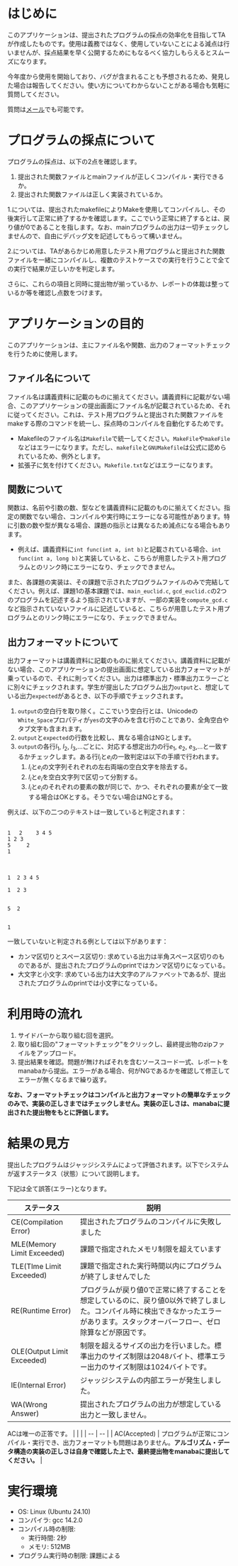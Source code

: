 # はじめに

このアプリケーションは、提出されたプログラムの採点の効率化を目指してTAが作成したものです。使用は義務ではなく、使用していないことによる減点は行いませんが、採点結果を早く公開するためにもなるべく協力しもらえるとスムーズになります。

今年度から使用を開始しており、バグが含まれることも予想されるため、発見した場合は報告してください。使い方についてわからないことがある場合も気軽に質問してください。

質問は[メール](mailto:dsa-ta@kde.cs.tsukuba.ac.jp)でも可能です。

# プログラムの採点について

プログラムの採点は、以下の2点を確認します。

1. 提出された関数ファイルとmainファイルが正しくコンパイル・実行できるか。
2. 提出された関数ファイルは正しく実装されているか。

1.については、提出されたmakefileによりMakeを使用してコンパイルし、その後実行して正常に終了するかを確認します。ここでいう正常に終了するとは、戻り値が0であることを指します。なお、mainプログラムの出力は一切チェックしませんので、自由にデバッグ文を記述してもらって構いません。

2.については、TAがあらかじめ用意したテスト用プログラムと提出された関数ファイルを一緒にコンパイルし、複数のテストケースでの実行を行うことで全ての実行で結果が正しいかを判定します。

さらに、これらの項目と同時に提出物が揃っているか、レポートの体裁は整っているか等を確認し点数をつけます。

# アプリケーションの目的

このアプリケーションは、主にファイル名や関数、出力のフォーマットチェックを行うために使用します。

## ファイル名について

ファイル名は講義資料に記載のものに揃えてください。講義資料に記載がない場合、このアプリケーションの提出画面にファイル名が記載されているため、それに従ってください。これは、テスト用プログラムと提出された関数ファイルをmakeする際のコマンドを統一し、採点時のコンパイルを自動化するためです。

- Makefileのファイル名は``Makefile``で統一してください。``MakeFile``や``makeFile``などはエラーになります。ただし、``makefile``と``GNUMakefile``は公式に認められているため、例外とします。
- 拡張子に気を付けてください。``Makefile.txt``などはエラーになります。

## 関数について

関数は、名前や引数の数、型などを講義資料に記載のものに揃えてください。指定の関数でない場合、コンパイルや実行時にエラーになる可能性があります。特に引数の数や型が異なる場合、課題の指示とは異なるため減点になる場合もあります。

- 例えば、講義資料に``int func(int a, int b)``と記載されている場合、``int func(int a, long b)``と実装していると、こちらが用意したテスト用プログラムとのリンク時にエラーになり、チェックできません。

また、各課題の実装は、その課題で示されたプログラムファイルのみで完結してください。例えば、課題1の基本課題では、``main_euclid.c``, ``gcd_euclid.c``の2つのプログラムを記述するよう指示されていますが、一部の実装を``compute_gcd.c``など指示されていないファイルに記述していると、こちらが用意したテスト用プログラムとのリンク時にエラーになり、チェックできません。

## 出力フォーマットについて

出力フォーマットは講義資料に記載のものに揃えてください。講義資料に記載がない場合、このアプリケーションの提出画面に想定している出力フォーマットが乗っているので、それに則ってください。出力は標準出力・標準出力エラーごとに別々にチェックされます。学生が提出したプログラム出力``output``と、想定している出力``expected``があるとき、以下の手順でチェックされます。

1. ``output``の空白行を取り除く。ここでいう空白行とは、Unicodeの``White_Space``プロパティが``yes``の文字のみを含む行のことであり、全角空白やタブ文字も含まれます。
2. ``output``と``expected``の行数を比較し、異なる場合はNGとします。
3. ``output``の各行$l_1$, $l_2$, $l_3$,...ごとに、対応する想定出力の行$e_1$, $e_2$, $e_3$,...と一致するかチェックします。ある行$l_i$と$e_i$の一致判定は以下の手順で行われます。
   1. $l_i$と$e_i$の文字列それぞれの左右両端の空白文字を除去する。
   2. $l_i$と$e_i$を空白文字列で区切って分割する。
   3. $l_i$と$e_i$のそれぞれの要素の数が同じで、かつ、それぞれの要素が全て一致する場合はOKとする。そうでない場合はNGとする。

例えば、以下の二つのテキストは一致していると判定されます：

```text

1 　2 　　3 4 5
1 2 3
5     2
1
  
　
```

```text
1  2 3 4 5

1  2 3


5  2


1
```

一致していないと判定される例としては以下があります：

- カンマ区切りとスペース区切り: 求めている出力は半角スペース区切りのものであるが、提出されたプログラムのprintではカンマ区切りになっている。
- 大文字と小文字: 求めている出力は大文字のアルファベットであるが、提出されたプログラムのprintでは小文字になっている。

# 利用時の流れ

1. サイドバーから取り組む回を選択。
2. 取り組む回の"フォーマットチェック"をクリックし、最終提出物のzipファイルをアップロード。
3. 提出結果を確認。問題が無ければそれを含むソースコード一式、レポートをmanabaから提出。エラーがある場合、何がNGであるかを確認して修正してエラーが無くなるまで繰り返す。

**なお、フォーマットチェックはコンパイルと出力フォーマットの簡単なチェックのみで、実装の正しさまではチェックしません。実装の正しさは、manabaに提出された提出物をもとに評価します。**

# 結果の見方

提出したプログラムはジャッジシステムによって評価されます。以下でシステムが返すステータス（状態）について説明します。

下記は全て誤答(エラー)となります。

| ステータス | 説明 |
| ------- | ------ |
| CE(Compilation Error) | 提出されたプログラムのコンパイルに失敗しました |
| MLE(Memory Limit Exceeded) | 課題で指定されたメモリ制限を超えています |
| TLE(TIme Limit Exceeded) | 課題で指定された実行時間以内にプログラムが終了しませんでした |
| RE(Runtime Error) | プログラムが戻り値0で正常に終了することを想定しているのに、戻り値0以外で終了しました。コンパイル時に検出できなかったエラーがあります。スタックオーバーフロー、ゼロ除算などが原因です。 |
| OLE(Output Limit Exceeded) | 制限を超えるサイズの出力を行いました。標準出力のサイズ制限は2048バイト、標準エラー出力のサイズ制限は1024バイトです。 |
| IE(Internal Error) | ジャッジシステムの内部エラーが発生しました。|
| WA(Wrong Answer) | 提出されたプログラムの出力が想定している出力と一致しません。 |

ACは唯一の正答です。
| | |
| -- | -- |
| AC(Accepted) | プログラムが正常にコンパイル・実行でき、出力フォーマットも問題はありません。**アルゴリズム・データ構造の実装の正しさは自身で確認した上で、最終提出物をmanabaに提出してください。** |

# 実行環境

* OS: Linux (Ubuntu 24.10)
* コンパイラ: gcc 14.2.0
* コンパイル時の制限:
    * 実行時間: 2秒
    * メモリ: 512MB
* プログラム実行時の制限: 課題による
